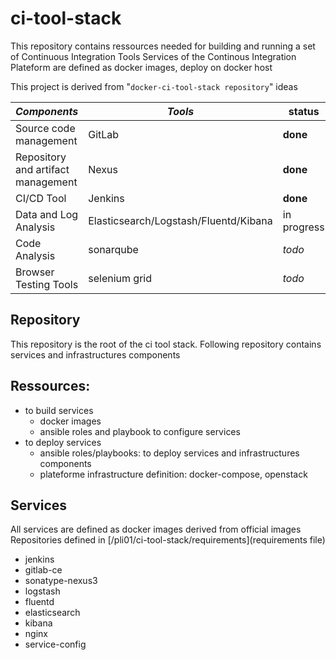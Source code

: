 # ci-tool-stack
This repository contains ressources needed for building and running a set of Continuous Integration Tools
Services of the Continous Integration Plateform are defined as docker images, deploy on docker host

This project is derived from "`docker-ci-tool-stack repository`" ideas

| *Components* | *Tools* | status |
| ------------- | ------------- | ------------- |
| Source code management | GitLab | **done** |
| Repository and artifact management | Nexus | **done** |
| CI/CD Tool | Jenkins | **done** |
| Data and Log Analysis | Elasticsearch/Logstash/Fluentd/Kibana | in progress | 
| Code Analysis | sonarqube | *todo* | 
| Browser Testing Tools | selenium grid | *todo* |

## Repository
This repository is the root of the ci tool stack.
Following repository contains services and infrastructures components

## Ressources:
 * to build services
   * docker images
   * ansible roles and playbook to configure services
 * to deploy services
   * ansible roles/playbooks: to deploy services and infrastructures components
   * plateforme infrastructure definition: docker-compose, openstack

## Services
All services are defined as docker images derived from official images
Repositories defined in [/pli01/ci-tool-stack/requirements](requirements file)
  * jenkins
  * gitlab-ce
  * sonatype-nexus3
  * logstash
  * fluentd
  * elasticsearch
  * kibana
  * nginx
  * service-config
